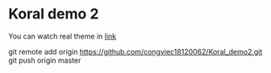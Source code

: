 # Koral demo 2

You can watch real theme in [link](http://preview.themeforest.net/item/koral-multiconcept-wordpress-theme/full_screen_preview/24192948)


git remote add origin https://github.com/congviec18120062/Koral_demo2.git
git push origin master
